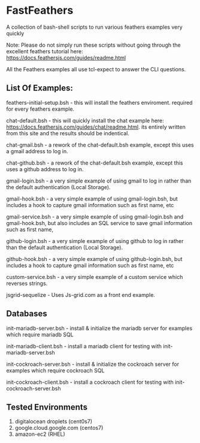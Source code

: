 # FastFeathers

A collection of bash-shell scripts to run various feathers examples very quickly

Note:  Please do not simply run these scripts without going through the excellent feathers tutorial here:  https://docs.feathersjs.com/guides/readme.html

All the Feathers examples all use tcl-expect to answer the CLI questions.


## List Of Examples:

feathers-initial-setup.bsh - this will install the feathers enviroment.  required for every feathers example.


chat-default.bsh - this will quickly install the chat example here: https://docs.feathersjs.com/guides/chat/readme.html.  its entirely written from this site and the results should be indentical.

chat-gmail.bsh - a rework of the chat-default.bsh example, except this uses a gmail address to log in.

chat-github.bsh - a rework of the chat-default.bsh example, except this uses a github address to log in.

gmail-login.bsh - a very simple example of using gmail to log in rather than the default authentication (Local Storage).

gmail-hook.bsh - a very simple example of using gmail-login.bsh, but includes a hook to capture gmail information such as first name, etc

gmail-service.bsh - a very simple example of using gmail-login.bsh and gmail-hook.bsh, but also includes an SQL service to save gmail information such as first name, 

github-login.bsh - a very simple example of using github to log in rather than the default authentication (Local Storage).

github-hook.bsh - a very simple example of using github-login.bsh, but includes a hook to capture gmail information such as first name, etc

custom-service.bsh - a very simple example of a custom service which reverses strings.

jsgrid-sequelize - Uses Js-grid.com as a front end example.


## Databases

init-mariadb-server.bsh - install & initialize the mariadb server for examples which require mariadb SQL

init-mariadb-client.bsh - install a mariadb client for testing with init-mariadb-server.bsh

init-cockroach-server.bsh - install & initialize the cockroach server for examples which require cockroach SQL

init-cockroach-client.bsh - install a cockroach client for testing with init-cockroach-server.bsh


## Tested Environments

1)  digitalocean droplets (cent0s7)
2)  google.cloud.google.com (centos7)  
3)  amazon-ec2 (RHEL)


